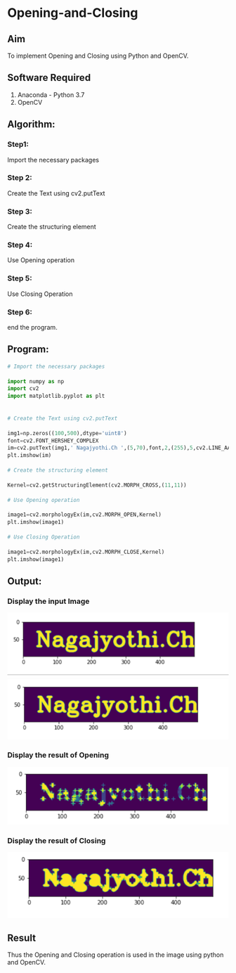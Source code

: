 # Opening-and-Closing

## Aim
To implement Opening and Closing using Python and OpenCV.

## Software Required
1. Anaconda - Python 3.7
2. OpenCV
## Algorithm:
### Step1:
Import the necessary packages

### Step 2:
Create the Text using cv2.putText

### Step 3:
Create the structuring element

### Step 4:
Use Opening operation

### Step 5:
Use Closing Operation

### Step 6:
end the program.

 
## Program:

``` Python
# Import the necessary packages

import numpy as np
import cv2
import matplotlib.pyplot as plt


# Create the Text using cv2.putText

img1=np.zeros((100,500),dtype='uint8')
font=cv2.FONT_HERSHEY_COMPLEX
im=cv2.putText(img1,' Nagajyothi.Ch ',(5,70),font,2,(255),5,cv2.LINE_AA)
plt.imshow(im)

# Create the structuring element

Kernel=cv2.getStructuringElement(cv2.MORPH_CROSS,(11,11))

# Use Opening operation

image1=cv2.morphologyEx(im,cv2.MORPH_OPEN,Kernel)
plt.imshow(image1)

# Use Closing Operation

image1=cv2.morphologyEx(im,cv2.MORPH_CLOSE,Kernel)
plt.imshow(image1)


```
## Output:

### Display the input Image

![output](./z1.png)
![output](./z2.png)

### Display the result of Opening

![output](./z3.png)

### Display the result of Closing

![output](./z4.png)

## Result
Thus the Opening and Closing operation is used in the image using python and OpenCV.